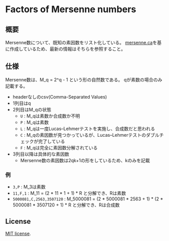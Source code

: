 # Factors of Mersenne numbers

## 概要

Mersenne数について、既知の素因数をリスト化している。
[mersenne.ca](https://www.mersenne.ca/)を基に作成しているため、最新の情報はそちらを参照すること。

## 仕様

Mersenne数は、M_q = 2^q - 1 という形の自然数である。
qが素数の場合のみ記載する。

* headerなしのcsv(Comma-Separated Values)
* 1列目はq
* 2列目はM_qの状態
  * `U` : M_qは素数か合成数か不明
  * `P` : M_qは素数
  * `L` : M_qは一度Lucas–Lehmerテストを実施し、合成数だと思われる
  * `C` : M_qの素因数が見つかっているが、Lucas–Lehmerテストのダブルチェックが完了している
  * `F` : M_qは完全に素因数分解されている
* 3列目以降は具体的な素因数
  * Mersenne数の素因数は2qk+1の形をしているため、kのみを記載

### 例

* `3,P` : M_3は素数
* `11,F,1` : M_11 = (2 * 11 * 1 + 1) * R と分解でき、Rは素数
* `5000081,C,2563,3507120` : M_5000081 = (2 * 5000081 * 2563 + 1) * (2 * 5000081 * 3507120 + 1) * R と分解でき、Rは合成数

## License

[MIT license](https://en.wikipedia.org/wiki/MIT_License).
